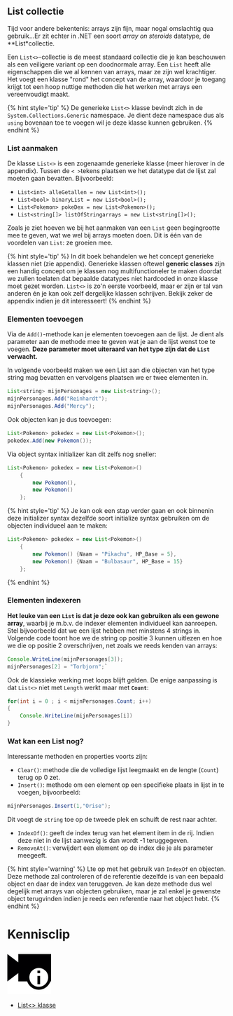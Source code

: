 ## List collectie

Tijd voor andere bekentenis: arrays zijn fijn, maar nogal omslachtig qua gebruik...Er zit echter in .NET een soort *array on steroids* datatype, de **List*collectie.

Een ``List<>``-collectie is de meest standaard collectie die je kan beschouwen als een veiligere variant op een doodnormale array. Een ``List`` heeft alle eigenschappen die we al kennen van arrays, maar ze zijn wel krachtiger.  Het voegt een klasse "rond" het concept van de array, waardoor je toegang krijgt tot een hoop nuttige methoden die het werken met arrays een vereenvoudigt maakt.

{% hint style='tip' %}
De generieke ``List<>`` klasse bevindt zich in de ``System.Collections.Generic`` namespace. Je dient deze namespace dus als ``using`` bovenaan toe te voegen wil je deze klasse kunnen gebruiken.
{% endhint %}

### List aanmaken

De klasse ``List<>`` is een zogenaamde generieke klasse (meer hierover in de appendix). Tussen de ``< >``tekens plaatsen we het datatype dat de lijst zal moeten gaan bevatten. Bijvoorbeeld:

* ``List<int> alleGetallen = new List<int>();``
* ``List<bool> binaryList = new List<bool>();``
* ``List<Pokemon> pokeDex = new List<Pokemon>();``
* ``List<string[]> listOfStringarrays = new List<string[]>();``

Zoals je ziet hoeven we bij het aanmaken van een ``List`` geen begingrootte mee te geven, wat we wel bij arrays moeten doen. Dit is één van de voordelen van ``List``: ze groeien mee.

{% hint style='tip' %}
In dit boek behandelen we het concept generieke klassen niet (zie appendix). Generieke klassen oftewel **generic classes** zijn een handig concept om je klassen nog multifunctioneler te maken doordat we zullen toelaten dat bepaalde datatypes niet hardcoded in onze klasse moet gezet worden. ``List<>`` is zo'n eerste voorbeeld, maar er zijn er tal van anderen én je kan ook zelf dergelijke klassen schrijven. Bekijk zeker de appendix indien je dit interesseert!
{% endhint %}

### Elementen toevoegen

Via de ``Add()``-methode kan je elementen toevoegen aan de lijst. Je dient als parameter aan de methode mee te geven wat je aan de lijst wenst toe te voegen. **Deze parameter moet uiteraard van het type zijn dat de ``List`` verwacht.** 

In volgende voorbeeld maken we een List aan die objecten van het type string mag bevatten en vervolgens plaatsen we er twee elementen in.

```java
List<string> mijnPersonages = new List<string>();
mijnPersonages.Add("Reinhardt");
mijnPersonages.Add("Mercy");
``` 

Ook objecten kan je dus toevoegen:

```java
List<Pokemon> pokedex = new List<Pokemon>();
pokedex.Add(new Pokemon());
```

Via object syntax initializer kan dit zelfs nog sneller:
```java
List<Pokemon> pokedex = new List<Pokemon>()
    {
        new Pokemon(),
        new Pokemon()
    };
```

{% hint style='tip' %}
Je kan ook een stap verder gaan en ook binnenin deze initializer syntax dezelfde soort initialize syntax gebruiken om de objecten individueel aan te maken:

```java
List<Pokemon> pokedex = new List<Pokemon>()
    {
        new Pokemon() {Naam = "Pikachu", HP_Base = 5},
        new Pokemon() {Naam = "Bulbasaur", HP_Base = 15}
    };
```

{% endhint %}

### Elementen indexeren

**Het leuke van een ``List`` is dat je deze ook kan gebruiken als een gewone array**, waarbij je m.b.v. de indexer elementen individueel kan aanroepen. Stel bijvoorbeeld dat we een lijst hebben met minstens 4 strings in. Volgende code toont hoe we de string op positie 3 kunnen uitlezen en hoe we die op positie 2 overschrijven, net zoals we reeds kenden van arrays:

```java
Console.WriteLine(mijnPersonages[3]);
mijnPersonages[2] = "Torbjorn";`
```

Ook de klassieke werking met loops blijft gelden. De enige aanpassing is dat ``List<>`` niet met ``Length`` werkt maar met **``Count``**:

```java
for(int i = 0 ; i < mijnPersonages.Count; i++)
{
    Console.WriteLine(mijnPersonages[i])
}
```

### Wat kan een List nog?

Interessante methoden en properties voorts zijn:

* ``Clear()``: methode die de volledige lijst leegmaakt en de lengte (``Count``) terug op 0 zet.
* ``Insert()``: methode om een element op een specifieke plaats in lijst in te voegen, bijvoorbeeld:
```java
mijnPersonages.Insert(1,"Orise");
```
Dit voegt de ``string`` toe op de tweede plek en schuift de rest naar achter.
* ``IndexOf()``: geeft de index terug van het element item in de rij. Indien deze niet in de lijst aanwezig is dan wordt -1 teruggegeven.
* ``RemoveAt()``: verwijdert een element op de index die je als parameter meegeeft.

{% hint style='warning' %}
Lte op met het gebruik van ``IndexOf`` en objecten. Deze methode zal controleren of de referentie dezelfde is van een bepaald object en daar de index van teruggeven. Je kan deze methode dus wel degelijk met arrays van objecten gebruiken, maar je zal enkel je gewenste object terugvinden indien je reeds een referentie naar het object hebt.
{% endhint %}




<!---NOBOOKSTART--->
# Kennisclip
![](../assets/infoclip.png)

* [List<> klasse](https://ap.cloud.panopto.eu/Panopto/Pages/Viewer.aspx?id=ac1bfe58-b55b-4e7e-98f3-ab7a009085bc)
<!---NOBOOKEND--->